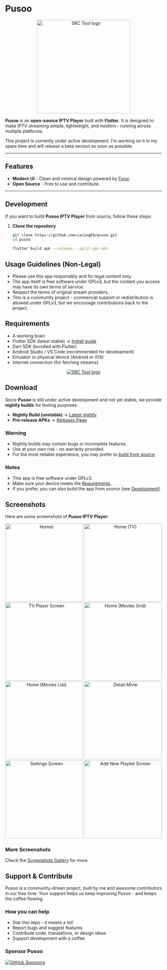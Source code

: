 # Pusoo

<div align="center">
  <a href="https://github.com/cacing69/pusoo"><img width="300" src="assets/icon.svg" alt="SRC Tool logo"></a>
</div>

**Pusoo** is an **open-source IPTV Player** built with **Flutter**.
It is designed to make IPTV streaming simple, lightweight, and modern - running across multiple platforms.

This project is currently under active development. I'm working on it in my spare time and will release a beta version as soon as possible.

---

## Features

- **Modern UI** - Clean and minimal design powered by [Forui](https://forui.dev/).
- **Open Source** - Free to use and contribute.

---

## Development

If you want to build **Pusoo IPTV Player** from source, follow these steps:

1. **Clone the repository**

   ```bash
   git clone https://github.com/cacing69/pusoo.git
   cd pusoo

   flutter build apk --release --split-per-abi
   ```

## Usage Guidelines (Non-Legal)

- Please use this app responsibly and for legal content only.
- The app itself is free software under GPLv3, but the content you access may have its own terms of service.
- Respect the terms of original stream providers.
- This is a community project - commercial support or redistribution is allowed under GPLv3, but we encourage contributions back to the project.

## Requirements

- A working brain
- Flutter SDK (latest stable) → [Install guide](https://docs.flutter.dev/get-started/install)
- Dart SDK (bundled with Flutter)
- Android Studio / VS Code (recommended for development)
- Emulator or physical device (Android or iOS)
- Internet connection (for fetching streams)

<div align="center">
  <a href="https://github.com/srctool"><img src="https://raw.githubusercontent.com/srctool/.github/refs/heads/main/banner.svg" alt="SRC Tool logo"></a>
</div>

## Download

Since **Pusoo** is still under active development and not yet stable,
we provide **nightly builds** for testing purposes:

- **Nightly Build (unstable)** → [Latest nightly](https://github.com/cacing69/pusoo/releases/tag/nightly)
- **Pre-release APKs** → [Releases Page](https://github.com/cacing69/pusoo/releases)

### Warning

- Nightly builds may contain bugs or incomplete features.
- Use at your own risk - no warranty provided.
- For the most reliable experience, you may prefer to [build from source](#development).

### Notes

- This app is free software under GPLv3.
- Make sure your device meets the [Requirements](#requirements).
- If you prefer, you can also build the app from source (see [Development](#development)).

## Screenshots

Here are some screenshots of **Pusoo IPTV Player**:

<p align="center">
  <img src="docs/images/features/home_main.png" width="250" alt="Home)"/>
  <img src="docs/images/features/home_live_tv.png" width="250" alt="Home (TV)"/>
  <img src="docs/images/features/home_live_tv_player.png" width="250" alt="TV Player Screen"/>
  <img src="docs/images/features/home_movies_grid.png" width="250" alt="Home (Movies Grid)"/>
  <img src="docs/images/features/home_movies_list.png" width="250" alt="Home (Movies List)"/>
  <img src="docs/images/features/home_movie_detail_about.png" width="250" alt="Detail Mivie"/>
  <img src="docs/images/features/setting.png" width="250" alt="Settings Screen"/>
  <img src="docs/images/features/setting_manage_source_add_playlist.png" width="250" alt="Add New Playlist Screen"/>
</p>

### More Screenshots

Check the [Screenshots Gallery](docs/images/features) for more.

## Support & Contribute

Pusoo is a community-driven project, built by me and awesome contributors in our free time.
Your support helps us keep improving Pusoo - and keeps the coffee flowing.

### How you can help

- Star this repo - it means a lot!
- Report bugs and suggest features
- Contribute code, translations, or design ideas
- Support development with a coffee

### Sponsor Pusoo

[![GitHub Sponsors](https://img.shields.io/badge/Sponsor%20on%20GitHub-❤-brightgreen)](https://github.com/sponsors/cacing69)